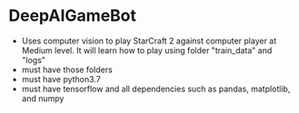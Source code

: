 # DeepAIGameBot
- Uses computer vision to play StarCraft 2 against computer player at Medium level. It will learn how to play using folder "train_data" and "logs"
- must have those folders
- must have python3.7
- must have tensorflow and all dependencies such as pandas, matplotlib, and numpy
